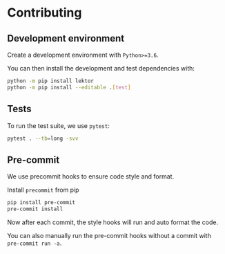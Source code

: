 # Contributing

## Development environment

Create a development environment with `Python>=3.6`.

You can then install the development and test dependencies with:

```bash
python -m pip install lektor
python -m pip install --editable .[test]
```

## Tests

To run the test suite, we use `pytest`:

```bash
pytest . --tb=long -svv
```

## Pre-commit

We use precommit hooks to ensure code style and format.

Install `precommit` from pip

```bash
pip install pre-commit
pre-commit install
```

Now after each commit, the style hooks will run and auto format the code.

You can also manually run the pre-commit hooks without a commit with `pre-commit run -a`.
